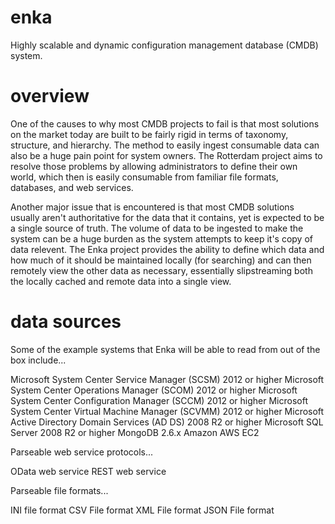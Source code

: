enka
=========

Highly scalable and dynamic configuration management database (CMDB) system.


overview
========

One of the causes to why most CMDB projects to fail is that most solutions on the market today are built to be fairly rigid in terms of taxonomy, structure, and hierarchy. The method to easily ingest consumable data can also be a huge pain point for system owners. The Rotterdam project aims to resolve those problems by allowing administrators to define their own world, which then is easily consumable from familiar file formats, databases, and web services.

Another major issue that is encountered is that most CMDB solutions usually aren't authoritative for the data that it contains, yet is expected to be a single source of truth. The volume of data to be ingested to make the system can be a huge burden as the system attempts to keep it's copy of data relevent. The Enka project provides the ability to define which data and how much of it should be maintained locally (for searching) and can then remotely view the other data as necessary, essentially slipstreaming both the locally cached and remote data into a single view.

data sources
=========

Some of the example systems that Enka will be able to read from out of the box include...

Microsoft System Center Service Manager (SCSM) 2012 or higher
Microsoft System Center Operations Manager (SCOM) 2012 or higher
Microsoft System Center Configuration Manager (SCCM) 2012 or higher
Microsoft System Center Virtual Machine Manager (SCVMM) 2012 or higher
Microsoft Active Directory Domain Services (AD DS) 2008 R2 or higher
Microsoft SQL Server 2008 R2 or higher
MongoDB 2.6.x
Amazon AWS EC2

Parseable web service protocols...

OData web service
REST web service

Parseable file formats...

INI file format
CSV File format
XML File format
JSON File format
